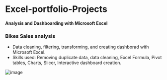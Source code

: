 # Excel-portfolio-Projects
#### Analysis and Dashboarding with Microsoft Excel

### Bikes Sales analysis
* Data cleaning, filtering, transforming, and creating dashborad with Microsoft Excel. 
* Skills used: 
Removing duplicate data, data cleaning, Excel Formula, Pivot tables, Charts, Slicer, Interactive dashboard creation.

![image](https://user-images.githubusercontent.com/69259777/210221766-0b2aef13-95f0-4f5d-887c-b9cd011f8d7a.png)
